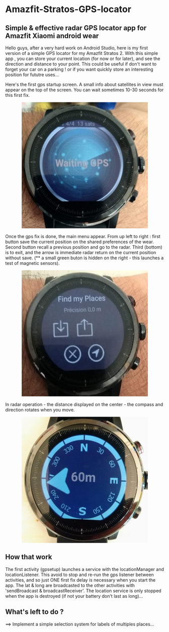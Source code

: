 # Amazfit-Stratos-GPS-locator
Simple &amp; effective radar GPS locator app for Amazfit Xiaomi android wear
------------------------------------------------------------------------------
Hello guys, after a very hard work on Android Studio, here is my first version of a simple GPS locator for my Amazfit Stratos 2.
With this simple app , you can store your current location (for now or for later), and see the direction and distance to your point.
This could be useful if don't want to forget your car on a parking ! or if you want quickly store an interesting position for fututre uses...

Here's the first gps startup screen. A small info about satellites in view must appear on the top of the screen.
You can wait sometimes 10-30 seconds for this first fix.

<center><img src="/gpsapp_271818537.jpg" alt="gps startup fix"/></center>

Once the gps fix is done, the main menu appear.
From up left to right : first button save the current position on the shared preferences of the wear.
Second button recall a previous position and go to the radar.
Third (bottom) is to exit, and the arrow is immediate radar return on the current position without save.
(** a small green buton is hidden on the right - this launches a test of magnetic sensors).

<center><img src="/gpsapp_31818537.jpg" alt="gps main menu amazfit"/></center>


In radar operation - the distance displayed on the center - the compass and direction rotates when you move.

<center><img src="/gpsapp_171818537.jpg" alt="gps radar stratos 2"/></center>

How that work
-------------
The first activity (gpsetup) launches a service with the locationManager and locationListener. This avoid to stop and re-run the gps listener between activities, and so just ONE first fix delay is necessary when you start the app.
The lat & long are broadcasted to the other activities with 'sendBroadcast & broadcastReceiver'.
The location service is only stopped when the app is destroyed (if not your battery don't last as long)...

What's left to do ?
------------------
==> Implement a simple selection system for labels of multiples places...
